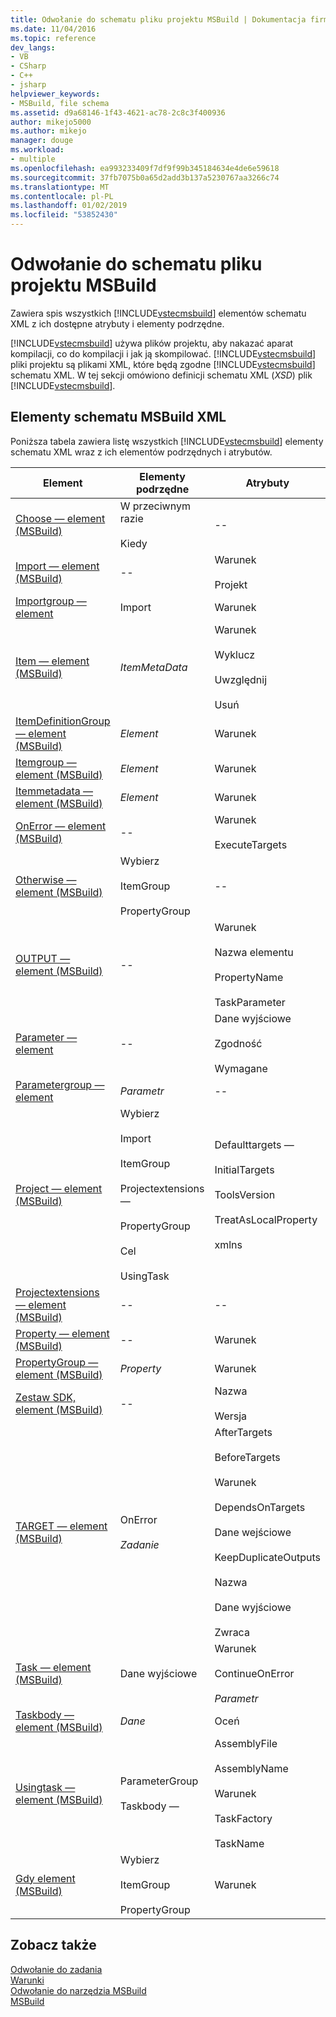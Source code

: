 ```yaml
---
title: Odwołanie do schematu pliku projektu MSBuild | Dokumentacja firmy Microsoft
ms.date: 11/04/2016
ms.topic: reference
dev_langs:
- VB
- CSharp
- C++
- jsharp
helpviewer_keywords:
- MSBuild, file schema
ms.assetid: d9a68146-1f43-4621-ac78-2c8c3f400936
author: mikejo5000
ms.author: mikejo
manager: douge
ms.workload:
- multiple
ms.openlocfilehash: ea993233409f7df9f99b345184634e4de6e59618
ms.sourcegitcommit: 37fb7075b0a65d2add3b137a5230767aa3266c74
ms.translationtype: MT
ms.contentlocale: pl-PL
ms.lasthandoff: 01/02/2019
ms.locfileid: "53852430"
---
```

# <a name="msbuild-project-file-schema-reference"></a>Odwołanie do schematu pliku projektu MSBuild
Zawiera spis wszystkich [!INCLUDE[vstecmsbuild](../extensibility/internals/includes/vstecmsbuild_md.md)] elementów schematu XML z ich dostępne atrybuty i elementy podrzędne.  
  
 [!INCLUDE[vstecmsbuild](../extensibility/internals/includes/vstecmsbuild_md.md)] używa plików projektu, aby nakazać aparat kompilacji, co do kompilacji i jak ją skompilować. [!INCLUDE[vstecmsbuild](../extensibility/internals/includes/vstecmsbuild_md.md)] pliki projektu są plikami XML, które będą zgodne [!INCLUDE[vstecmsbuild](../extensibility/internals/includes/vstecmsbuild_md.md)] schematu XML. W tej sekcji omówiono definicji schematu XML (*XSD*) plik [!INCLUDE[vstecmsbuild](../extensibility/internals/includes/vstecmsbuild_md.md)].  
  
## <a name="msbuild-xml-schema-elements"></a>Elementy schematu MSBuild XML  
 Poniższa tabela zawiera listę wszystkich [!INCLUDE[vstecmsbuild](../extensibility/internals/includes/vstecmsbuild_md.md)] elementy schematu XML wraz z ich elementów podrzędnych i atrybutów.  
  
|Element|Elementy podrzędne|Atrybuty|  
|-------------|--------------------|----------------|  
|[Choose — element (MSBuild)](../msbuild/choose-element-msbuild.md)|W przeciwnym razie<br /><br /> Kiedy|--|  
|[Import — element (MSBuild)](../msbuild/import-element-msbuild.md)|--|Warunek<br /><br /> Projekt|  
|[Importgroup — element](../msbuild/importgroup-element.md)|Import|Warunek|  
|[Item — element (MSBuild)](../msbuild/item-element-msbuild.md)|*ItemMetaData*|Warunek<br /><br /> Wyklucz<br /><br /> Uwzględnij<br /><br /> Usuń|  
|[ItemDefinitionGroup — element (MSBuild)](../msbuild/itemdefinitiongroup-element-msbuild.md)|*Element*|Warunek|  
|[Itemgroup — element (MSBuild)](../msbuild/itemgroup-element-msbuild.md)|*Element*|Warunek|  
|[Itemmetadata — element (MSBuild)](../msbuild/itemmetadata-element-msbuild.md)|*Element*|Warunek|  
|[OnError — element (MSBuild)](../msbuild/onerror-element-msbuild.md)|--|Warunek<br /><br /> ExecuteTargets|  
|[Otherwise — element (MSBuild)](../msbuild/otherwise-element-msbuild.md)|Wybierz<br /><br /> ItemGroup<br /><br /> PropertyGroup|--|  
|[OUTPUT — element (MSBuild)](../msbuild/output-element-msbuild.md)|--|Warunek<br /><br /> Nazwa elementu<br /><br /> PropertyName<br /><br /> TaskParameter|  
|[Parameter — element](../msbuild/parameter-element.md)|--|Dane wyjściowe<br /><br /> Zgodność<br /><br /> Wymagane|  
|[Parametergroup — element](../msbuild/parametergroup-element.md)|*Parametr*|--|  
|[Project — element (MSBuild)](../msbuild/project-element-msbuild.md)|Wybierz<br /><br /> Import<br /><br /> ItemGroup<br /><br /> Projectextensions —<br /><br /> PropertyGroup<br /><br /> Cel<br /><br /> UsingTask|Defaulttargets —<br /><br /> InitialTargets<br /><br /> ToolsVersion<br /><br /> TreatAsLocalProperty<br /><br /> xmlns|  
|[Projectextensions — element (MSBuild)](../msbuild/projectextensions-element-msbuild.md)|--|--|  
|[Property — element (MSBuild)](../msbuild/property-element-msbuild.md)|--|Warunek|  
|[PropertyGroup — element (MSBuild)](../msbuild/propertygroup-element-msbuild.md)|*Property*|Warunek|  
|[Zestaw SDK, element (MSBuild)](../msbuild/sdk-element-msbuild.md)|--|Nazwa<br /><br /> Wersja|  
|[TARGET — element (MSBuild)](../msbuild/target-element-msbuild.md)|OnError<br /><br /> *Zadanie*|AfterTargets<br /><br /> BeforeTargets<br /><br /> Warunek<br /><br /> DependsOnTargets<br /><br /> Dane wejściowe<br /><br /> KeepDuplicateOutputs<br /><br /> Nazwa<br /><br /> Dane wyjściowe<br /><br /> Zwraca|  
|[Task — element (MSBuild)](../msbuild/task-element-msbuild.md)|Dane wyjściowe|Warunek<br /><br /> ContinueOnError<br /><br /> *Parametr*|  
|[Taskbody — element (MSBuild)](../msbuild/taskbody-element-msbuild.md)|*Dane*|Oceń|  
|[Usingtask — element (MSBuild)](../msbuild/usingtask-element-msbuild.md)|ParameterGroup<br /><br /> Taskbody —|AssemblyFile<br /><br /> AssemblyName<br /><br /> Warunek<br /><br /> TaskFactory<br /><br /> TaskName|  
|[Gdy element (MSBuild)](../msbuild/when-element-msbuild.md)|Wybierz<br /><br /> ItemGroup<br /><br /> PropertyGroup|Warunek|  
  
## <a name="see-also"></a>Zobacz także  
 [Odwołanie do zadania](../msbuild/msbuild-task-reference.md)   
 [Warunki](../msbuild/msbuild-conditions.md)   
 [Odwołanie do narzędzia MSBuild](../msbuild/msbuild-reference.md)  
 [MSBuild](../msbuild/msbuild.md)
